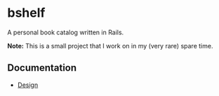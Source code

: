 # bshelf
A personal book catalog written in Rails.

**Note:** This is a small project that I work on in my (very rare) spare time.

## Documentation
- [Design](docs/design)
